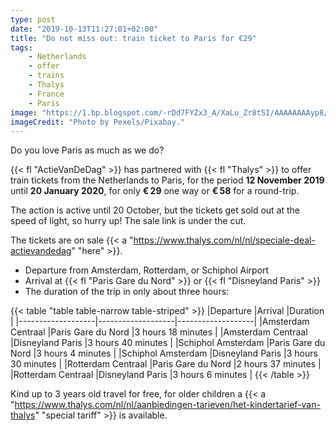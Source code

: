 ```yaml
---
type: post
date: "2019-10-13T11:27:01+02:00"
title: "Do not miss out: train ticket to Paris for €29"
tags:
    - Netherlands
    - offer
    - trains
    - Thalys
    - France
    - Paris
image: "https://1.bp.blogspot.com/-rDd7FYZx3_A/XaLu_Zr8tSI/AAAAAAAAyp8/-NwCL2yLrC8iKz6sMdrDVRxzpJel3kJ6ACKgBGAsYHg/s1600/2019-10-13.jpg"
imageCredit: "Photo by Pexels/Pixabay."
---
```


Do you love Paris as much as we do?

{{< fl "ActieVanDeDag" >}} has partnered with {{< fl "Thalys" >}} to offer train tickets from the Netherlands to Paris, for the period **12 November 2019** until **20 January 2020**, for only **€ 29** one way or **€ 58** for a round-trip.

The action is active until 20 October, but the tickets get sold out at the speed of light, so hurry up! The sale link is under the cut.

<!--more-->

The tickets are on sale {{< a "https://www.thalys.com/nl/nl/speciale-deal-actievandedag" "here" >}}.

* Departure from Amsterdam, Rotterdam, or Schiphol Airport
* Arrival at {{< fl "Paris Gare du Nord" >}} or {{< fl "Disneyland Paris" >}}
* The duration of the trip in only about three hours:

{{< table "table table-narrow table-striped" >}}
|Departure          |Arrival            |Duration           |
|-------------------|-------------------|-------------------|
|Amsterdam Centraal |Paris Gare du Nord |3 hours 18 minutes |
|Amsterdam Centraal |Disneyland Paris   |3 hours 40 minutes |
|Schiphol Amsterdam |Paris Gare du Nord |3 hours 4 minutes  |
|Schiphol Amsterdam |Disneyland Paris   |3 hours 30 minutes |
|Rotterdam Centraal |Paris Gare du Nord |2 hours 37 minutes |
|Rotterdam Centraal |Disneyland Paris   |3 hours 6 minutes  |
{{< /table >}}

Kind up to 3 years old travel for free, for older children a {{< a "https://www.thalys.com/nl/nl/aanbiedingen-tarieven/het-kindertarief-van-thalys" "special tariff" >}} is available.